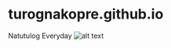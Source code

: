 # turognakopre.github.io
Natutulog Everyday
![alt text](https://w7.pngwing.com/pngs/942/576/png-transparent-roronoa-zoro-one-piece-vegeta-character-one-piece-face-human-boy.png)
